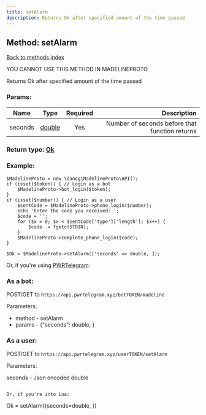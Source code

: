 ```yaml
---
title: setAlarm
description: Returns Ok after specified amount of the time passed
---
```

## Method: setAlarm  
[Back to methods index](index.md)


YOU CANNOT USE THIS METHOD IN MADELINEPROTO


Returns Ok after specified amount of the time passed

### Params:

| Name     |    Type       | Required | Description |
|----------|:-------------:|:--------:|------------:|
|seconds|[double](../types/double.md) | Yes|Number of seconds before that function returns|


### Return type: [Ok](../types/Ok.md)

### Example:


```
$MadelineProto = new \danog\MadelineProto\API();
if (isset($token)) { // Login as a bot
    $MadelineProto->bot_login($token);
}
if (isset($number)) { // Login as a user
    $sentCode = $MadelineProto->phone_login($number);
    echo 'Enter the code you received: ';
    $code = '';
    for ($x = 0; $x < $sentCode['type']['length']; $x++) {
        $code .= fgetc(STDIN);
    }
    $MadelineProto->complete_phone_login($code);
}

$Ok = $MadelineProto->setAlarm(['seconds' => double, ]);
```

Or, if you're using [PWRTelegram](https://pwrtelegram.xyz):

### As a bot:

POST/GET to `https://api.pwrtelegram.xyz/botTOKEN/madeline`

Parameters:

* method - setAlarm
* params - {"seconds": double, }



### As a user:

POST/GET to `https://api.pwrtelegram.xyz/userTOKEN/setAlarm`

Parameters:

seconds - Json encoded double


```

Or, if you're into Lua:

```
Ok = setAlarm({seconds=double, })
```


